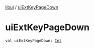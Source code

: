 [libui](index.md) / [uiExtKeyPageDown](./ui-ext-key-page-down.md)

# uiExtKeyPageDown

`val uiExtKeyPageDown: `[`Int`](https://kotlinlang.org/api/latest/jvm/stdlib/kotlin/-int/index.html)